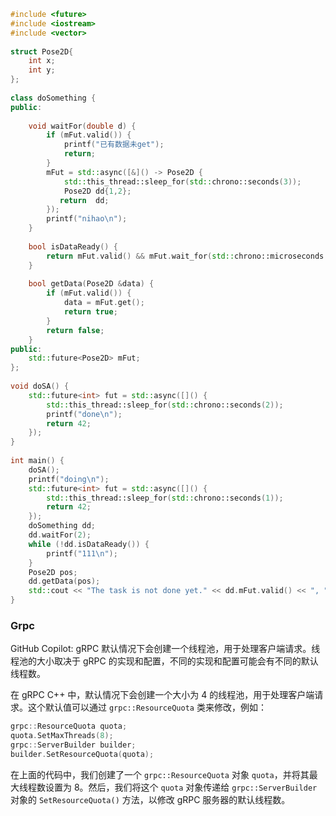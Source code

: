 ```c++
#include <future>  
#include <iostream>  
#include <vector>  
  
struct Pose2D{  
    int x;  
    int y;  
};  
  
class doSomething {  
public:  
  
    void waitFor(double d) {  
        if (mFut.valid()) {  
            printf("已有数据未get");  
            return;  
        }  
        mFut = std::async([&]() -> Pose2D {  
            std::this_thread::sleep_for(std::chrono::seconds(3));  
            Pose2D dd{1,2};  
           return  dd;  
        });  
        printf("nihao\n");  
    }  
  
    bool isDataReady() {  
        return mFut.valid() && mFut.wait_for(std::chrono::microseconds (10))== std::future_status::ready;  
    }  
  
    bool getData(Pose2D &data) {  
        if (mFut.valid()) {  
            data = mFut.get();  
            return true;  
        }  
        return false;  
    }  
public:  
    std::future<Pose2D> mFut;  
};  
  
void doSA() {  
    std::future<int> fut = std::async([]() {  
        std::this_thread::sleep_for(std::chrono::seconds(2));  
        printf("done\n");  
        return 42;  
    });  
}  
  
int main() {  
    doSA();  
    printf("doing\n");  
    std::future<int> fut = std::async([]() {  
        std::this_thread::sleep_for(std::chrono::seconds(1));  
        return 42;  
    });  
    doSomething dd;  
    dd.waitFor(2);  
    while (!dd.isDataReady()) {  
        printf("111\n");  
    }  
    Pose2D pos;  
    dd.getData(pos);  
    std::cout << "The task is not done yet." << dd.mFut.valid() << ", " << pos.x << std::endl;  
}
```

### Grpc

GitHub Copilot: gRPC 默认情况下会创建一个线程池，用于处理客户端请求。线程池的大小取决于 gRPC 的实现和配置，不同的实现和配置可能会有不同的默认线程数。

在 gRPC C++ 中，默认情况下会创建一个大小为 4 的线程池，用于处理客户端请求。这个默认值可以通过 `grpc::ResourceQuota` 类来修改，例如：

```c++
grpc::ResourceQuota quota;
quota.SetMaxThreads(8);
grpc::ServerBuilder builder;
builder.SetResourceQuota(quota);
```

在上面的代码中，我们创建了一个 `grpc::ResourceQuota` 对象 `quota`，并将其最大线程数设置为 8。然后，我们将这个 `quota` 对象传递给 `grpc::ServerBuilder` 对象的 `SetResourceQuota()` 方法，以修改 gRPC 服务器的默认线程数。